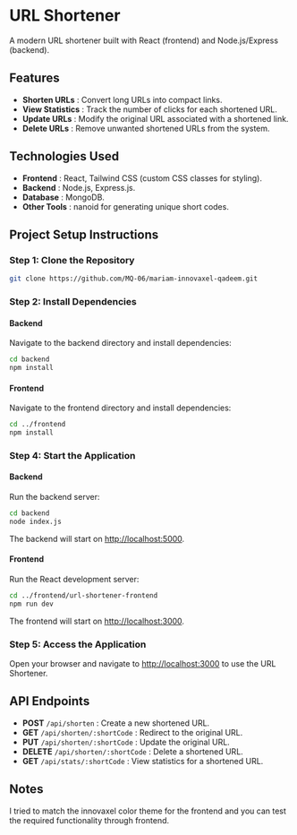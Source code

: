 # URL Shortener

A modern URL shortener built with React (frontend) and Node.js/Express (backend).

## Features
- **Shorten URLs** : Convert long URLs into compact links.
- **View Statistics** : Track the number of clicks for each shortened URL.
- **Update URLs** : Modify the original URL associated with a shortened link.
- **Delete URLs** : Remove unwanted shortened URLs from the system.


## Technologies Used
- **Frontend** : React, Tailwind CSS (custom CSS classes for styling).
- **Backend** : Node.js, Express.js.
- **Database** : MongoDB.
- **Other Tools** : nanoid for generating unique short codes.

## Project Setup Instructions

### Step 1: Clone the Repository
```bash
git clone https://github.com/MQ-06/mariam-innovaxel-qadeem.git
```

### Step 2: Install Dependencies
#### Backend
Navigate to the backend directory and install dependencies:
```bash
cd backend
npm install
```

#### Frontend
Navigate to the frontend directory and install dependencies:
```bash
cd ../frontend
npm install
```

### Step 4: Start the Application
#### Backend
Run the backend server:
```bash
cd backend
node index.js
```
The backend will start on [http://localhost:5000](http://localhost:5000).

#### Frontend
Run the React development server:
```bash
cd ../frontend/url-shortener-frontend
npm run dev
```
The frontend will start on [http://localhost:3000](http://localhost:3000).

### Step 5: Access the Application
Open your browser and navigate to [http://localhost:3000](http://localhost:3000) to use the URL Shortener.

## API Endpoints
- **POST** `/api/shorten` : Create a new shortened URL.
- **GET** `/api/shorten/:shortCode` : Redirect to the original URL.
- **PUT** `/api/shorten/:shortCode` : Update the original URL.
- **DELETE** `/api/shorten/:shortCode` : Delete a shortened URL.
- **GET** `/api/stats/:shortCode` : View statistics for a shortened URL.

## Notes
I tried to match the innovaxel color theme for the frontend and you can test the required functionality through frontend.

